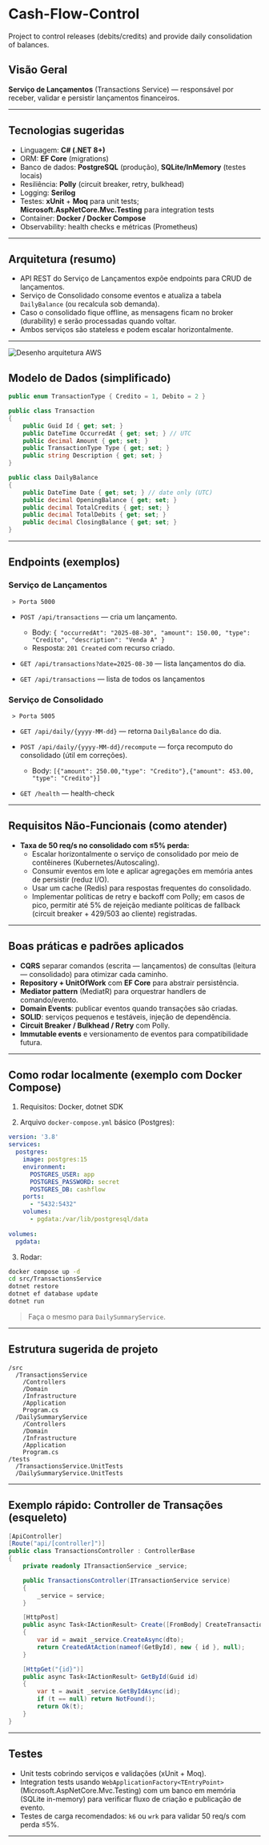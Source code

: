 # Cash-Flow-Control

Project to control releases (debits/credits) and provide daily consolidation of balances.

## Visão Geral

 **Serviço de Lançamentos** (Transactions Service) — responsável por receber, validar e persistir lançamentos financeiros.

---

## Tecnologias sugeridas
- Linguagem: **C# (.NET 8+)**
- ORM: **EF Core** (migrations)
- Banco de dados: **PostgreSQL** (produção), **SQLite/InMemory** (testes locais)
- Resiliência: **Polly** (circuit breaker, retry, bulkhead)
- Logging: **Serilog**
- Testes: **xUnit** + **Moq** para unit tests; **Microsoft.AspNetCore.Mvc.Testing** para integration tests
- Container: **Docker / Docker Compose**
- Observability: health checks e métricas (Prometheus)

---

## Arquitetura (resumo)

- API REST do Serviço de Lançamentos expõe endpoints para CRUD de lançamentos.
- Serviço de Consolidado consome eventos e atualiza a tabela `DailyBalance` (ou recalcula sob demanda).
- Caso o consolidado fique offline, as mensagens ficam no broker (durability) e serão processadas quando voltar.
- Ambos serviços são stateless e podem escalar horizontalmente.

---

![Desenho arquitetura AWS](docs-architecture/High-availability-architecture-AWS.jpg)

## Modelo de Dados (simplificado)

```csharp
public enum TransactionType { Credito = 1, Debito = 2 }

public class Transaction
{
    public Guid Id { get; set; }
    public DateTime OccurredAt { get; set; } // UTC
    public decimal Amount { get; set; }
    public TransactionType Type { get; set; }
    public string Description { get; set; }
}

public class DailyBalance
{
    public DateTime Date { get; set; } // date only (UTC)
    public decimal OpeningBalance { get; set; }
    public decimal TotalCredits { get; set; }
    public decimal TotalDebits { get; set; }
    public decimal ClosingBalance { get; set; }
}
```
---

## Endpoints (exemplos)

### Serviço de Lançamentos
  ```
   > Porta 5000
  ```
- `POST /api/transactions` — cria um lançamento.
  - Body: `{ "occurredAt": "2025-08-30", "amount": 150.00, "type": "Credito", "description": "Venda A" }`
  - Resposta: `201 Created` com recurso criado.

- `GET /api/transactions?date=2025-08-30` — lista lançamentos do dia.

- `GET /api/transactions` — lista de todos os lançamentos

### Serviço de Consolidado
  ```
   > Porta 5005
  ```

- `GET /api/daily/{yyyy-MM-dd}` — retorna `DailyBalance` do dia.
- `POST /api/daily/{yyyy-MM-dd}/recompute` — força recomputo do consolidado (útil em correções).
  - Body: `[{"amount": 250.00,"type": "Credito"},{"amount": 453.00, "type": "Credito"}]`

- `GET /health` — health-check

---

## Requisitos Não-Funcionais (como atender)

- **Taxa de 50 req/s no consolidado com ≤5% perda:**
  - Escalar horizontalmente o serviço de consolidado por meio de contêineres (Kubernetes/Autoscaling).
  - Consumir eventos em lote e aplicar agregações em memória antes de persistir (reduz I/O).
  - Usar um cache (Redis) para respostas frequentes do consolidado.
  - Implementar políticas de retry e backoff com Polly; em casos de pico, permitir até 5% de rejeição mediante políticas de fallback (circuit breaker + 429/503 ao cliente) registradas.

---

## Boas práticas e padrões aplicados

- **CQRS** separar comandos (escrita — lançamentos) de consultas (leitura — consolidado) para otimizar cada caminho.
- **Repository + UnitOfWork** com **EF Core** para abstrair persistência.
- **Mediator pattern** (MediatR) para orquestrar handlers de comando/evento.
- **Domain Events**: publicar eventos quando transações são criadas.
- **SOLID**: serviços pequenos e testáveis, injeção de dependência.
- **Circuit Breaker / Bulkhead / Retry** com Polly.
- **Immutable events** e versionamento de eventos para compatibilidade futura.

---

## Como rodar localmente (exemplo com Docker Compose)

1. Requisitos: Docker, dotnet SDK

2. Arquivo `docker-compose.yml` básico (Postgres):

```yaml
version: '3.8'
services:
  postgres:
    image: postgres:15
    environment:
      POSTGRES_USER: app
      POSTGRES_PASSWORD: secret
      POSTGRES_DB: cashflow
    ports:
      - "5432:5432"
    volumes:
      - pgdata:/var/lib/postgresql/data
  
volumes:
  pgdata:
```

3. Rodar:

```bash
docker compose up -d
cd src/TransactionsService
dotnet restore
dotnet ef database update
dotnet run

```
> Faça o mesmo para `DailySummaryService`.

---

## Estrutura sugerida de projeto

```
/src
  /TransactionsService
    /Controllers
    /Domain
    /Infrastructure
    /Application
    Program.cs
  /DailySummaryService
    /Controllers
    /Domain
    /Infrastructure
    /Application
    Program.cs
/tests
  /TransactionsService.UnitTests
  /DailySummaryService.UnitTests
```

---

## Exemplo rápido: Controller de Transações (esqueleto)

```csharp
[ApiController]
[Route("api/[controller]")]
public class TransactionsController : ControllerBase
{
    private readonly ITransactionService _service;

    public TransactionsController(ITransactionService service)
    {
        _service = service;
    }

    [HttpPost]
    public async Task<IActionResult> Create([FromBody] CreateTransactionDto dto)
    {
        var id = await _service.CreateAsync(dto);
        return CreatedAtAction(nameof(GetById), new { id }, null);
    }

    [HttpGet("{id}")]
    public async Task<IActionResult> GetById(Guid id)
    {
        var t = await _service.GetByIdAsync(id);
        if (t == null) return NotFound();
        return Ok(t);
    }
}
```

---

## Testes

- Unit tests cobrindo serviços e validações (xUnit + Moq).
- Integration tests usando `WebApplicationFactory<TEntryPoint>` (Microsoft.AspNetCore.Mvc.Testing) com um banco em memória (SQLite in-memory) para verificar fluxo de criação e publicação de evento.
- Testes de carga recomendados: `k6` ou `wrk` para validar 50 req/s com perda ≤5%.

---
